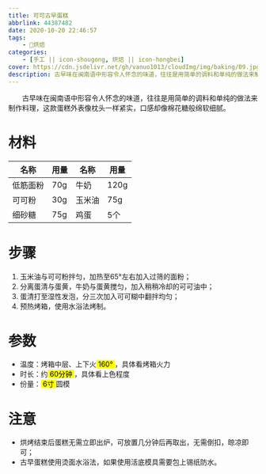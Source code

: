 ```yaml
---
title: 可可古早蛋糕
abbrlink: 44387482
date: 2020-10-20 22:46:57
tags:
    - 🍰烘焙
categories:
    - [手工 || icon-shougong, 烘焙 || icon-hongbei]
cover: https://cdn.jsdelivr.net/gh/vanuo1013/cloudImg/img/baking/09.jpg
description: 古早味在闽南语中形容令人怀念的味道，往往是用简单的调料和单纯的做法来制作料理，这款蛋糕外表像枕头一样紧实，口感却像棉花糖般绵软细腻。
---
```


　　古早味在闽南语中形容令人怀念的味道，往往是用简单的调料和单纯的做法来制作料理，这款蛋糕外表像枕头一样紧实，口感却像棉花糖般绵软细腻。



# 材料

| 名称     | 用量 | 名称   | 用量 |
| -------- | ---- | ------ | ---- |
| 低筋面粉 | 70g  | 牛奶   | 120g |
| 可可粉   | 30g  | 玉米油 | 75g  |
| 细砂糖   | 75g  | 鸡蛋   | 5个  |



# 步骤

1. 玉米油与可可粉拌匀，加热至65°左右加入过筛的面粉；
2. 分离蛋清与蛋黄，牛奶与蛋黄搅匀，加入稍稍冷却的可可油中；
3. 蛋清打至湿性发泡，分三次加入可可糊中翻拌均匀；
4. 预热烤箱，使用水浴法烤制。



# 参数

+ 温度：烤箱中层、上下火<mark> 160° </mark>，具体看烤箱火力
+ 时长：约<mark> 60分钟 </mark>，具体看上色程度
+ 份量：<mark> 6寸 </mark>圆模



# 注意

- 烘烤结束后蛋糕无需立即出炉，可放置几分钟后再取出，无需倒扣，晾凉即可；
- 古早蛋糕使用烫面水浴法，如果使用活底模具需要包上锡纸防水。